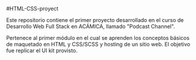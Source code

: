 #HTML-CSS-proyect

Este repositorio contiene el primer proyecto desarrollado en el curso de Desarrollo Web Full Stack en ACÁMICA, llamado "Podcast Channel". 

Pertenece al primer módulo en el cual se aprenden los conceptos básicos de maquetado en HTML y CSS/SCSS y hosting de un sitio web. El objetivo fue replicar el UI kit provisto.  
